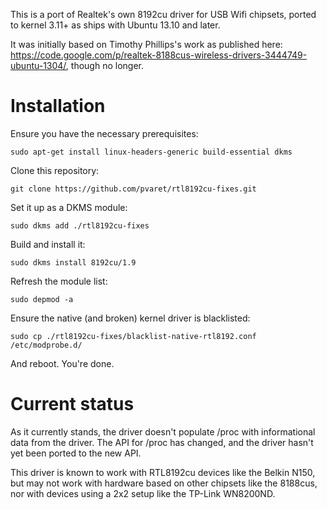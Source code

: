 This is a port of Realtek's own 8192cu driver for USB Wifi chipsets, ported to kernel 3.11+ as ships with Ubuntu 13.10 and later.

It was initially based on Timothy Phillips's work as published here: https://code.google.com/p/realtek-8188cus-wireless-drivers-3444749-ubuntu-1304/, though no longer.

Installation
============

Ensure you have the necessary prerequisites:

    sudo apt-get install linux-headers-generic build-essential dkms

Clone this repository:

    git clone https://github.com/pvaret/rtl8192cu-fixes.git

Set it up as a DKMS module:

    sudo dkms add ./rtl8192cu-fixes

Build and install it:

    sudo dkms install 8192cu/1.9

Refresh the module list:

    sudo depmod -a

Ensure the native (and broken) kernel driver is blacklisted:

    sudo cp ./rtl8192cu-fixes/blacklist-native-rtl8192.conf /etc/modprobe.d/

And reboot. You're done.

Current status
==============

As it currently stands, the driver doesn't populate /proc with informational data from the driver. The API for /proc has changed, and the driver hasn't yet been ported to the new API.

This driver is known to work with RTL8192cu devices like the Belkin N150, but may not work with hardware based on other chipsets like the 8188cus, nor with devices using a 2x2 setup like the TP-Link WN8200ND.
